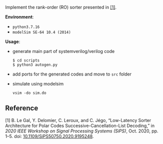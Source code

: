 Implement the rank-order (RO) sorter presented in [[1]](https://ieeexplore.ieee.org/document/9195248).

**Environment**:

- `python3.7.16`
- `modelSim SE-64 10.4 (2014)`

**Usage**:

- generate main part of systemverilog/verilog code

  ```shell
  $ cd scripts
  $ python3 autogen.py
  ```

- add ports for the generated codes and move to `src` folder

- simulate using modelsim

  ```shell
  vsim -do sim.do
  ```

## Reference

[1] B. Le Gal, Y. Delomier, C. Leroux, and C. Jégo, “Low-Latency Sorter Architecture for Polar Codes Successive-Cancellation-List Decoding,” in *2020 IEEE Workshop on Signal Processing Systems (SiPS)*, Oct. 2020, pp. 1–5. doi: [10.1109/SiPS50750.2020.9195248](https://doi.org/10.1109/SiPS50750.2020.9195248).